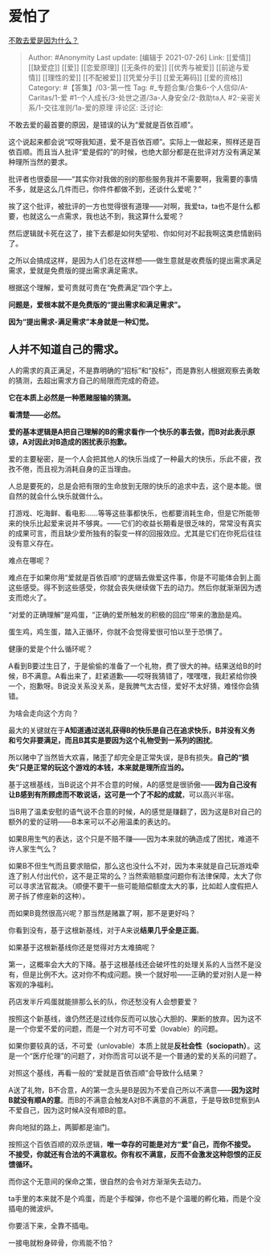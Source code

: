 # 爱怕了
[不敢去爱是因为什么？](https://www.zhihu.com/question/473272002/answer/2008127541)

> Author: #Anonymity
> Last update: [编辑于 2021-07-26]
> Link: [[爱情]] [[缺爱症]] [[爱]] [[恋爱原理]] [[无条件的爱]] [[优秀与被爱]] [[前途与爱情]] [[理性的爱]] [[不配被爱]] [[凭爱分手]] [[爱无筹码]] [[爱的资格]]
> Category: #【答集】/03-第一性
> Tag: #_专题合集/合集6-个人信仰/A-Caritas/1-爱 #1-个人成长/3-处世之道/3a-人身安全/2-救助ta人 #2-亲密关系/1-交往准则/1a-爱的原理
> 评论区:
> 泛讨论:

不敢去爱的最首要的原因，是错误的认为“爱就是百依百顺”。

这个说起来都会说“哎呀我知道，爱不是百依百顺”。实际上一做起来，照样还是百依百顺。而且当人批评“爱是假的”的时候，也绝大部分都是在批评对方没有满足某种理所当然的要求。

批评者也很委屈——“其实你对我做的别的那些服务我并不需要啊，我需要的事情不多，就是这么几件而已，你件件都做不到，还谈什么爱呢？”

挨了这个批评，被批评的一方也觉得很有道理——对啊，我爱ta，ta也不是什么都要，也就这么一点需求，我也达不到，我这算什么爱呢？

然后逻辑就卡死在这了，接下去都是如何失望啦、你如何对不起我啊这类悲情剧码了。

之所以会搞成这样，是因为人们总在这样想——做生意就是收费版的提出需求满足需求，爱就是免费版的提出需求满足需求。

根据这个理解，爱可贵就可贵在“免费满足”四个字上。

**问题是，爱根本就不是免费版的“提出需求和满足需求”。**

**因为“提出需求-满足需求”本身就是一种幻觉。**

## 人并不知道自己的需求。

人的需求的真正满足，不是靠明确的“招标”和“投标”，而是靠别人根据观察去勇敢的猜测，去超出需求方自己的局限而完成的奇迹。

**它在本质上必然是一种愿赌服输的猜测。**

**看清楚——必然。**

**爱的基本逻辑是A把自己理解的B的需求看作一个快乐的事去做，而B对此表示原谅，A对因此对B造成的困扰表示抱歉。**

爱的主要秘密，是一个人会把其他人的快乐当成了一种最大的快乐，乐此不疲，孜孜不倦，而且视为消耗自身的正当理由。

人总是要死的，总是会把有限的生命放到无限的快乐的追求中去，这个是本能。很自然的就会什么快乐就做什么。

打游戏、吃海鲜、看电影……等等这些事都快乐，也都要消耗生命，但是它所能带来的快乐比起爱来说并不够爽。——它们的收益长期看是很乏味的，常常没有真实的成果可言，而且缺少爱所独有的裂变一样的回报效应。尤其是它们在你死后往往没有意义存在。

难点在哪呢？

难点在于如果你用“爱就是百依百顺“的逻辑去做爱这件事，你是不可能体会到上面这些感受。得不到这些感受，你就会丧失继续做下去的动力。然后你就渐渐因为透支而熄火了。

“对爱的正确理解”是鸡蛋，“正确的爱所触发的积极的回应”带来的激励是鸡。

蛋生鸡，鸡生蛋，踏入正循环，你就不会觉得爱很可怕以至于恐惧了。

健康的爱是个什么循环呢？

A看到B要过生日了，于是偷偷的准备了一个礼物，费了很大的神。结果送给B的时候，B不满意。A看出来了，赶紧道歉——哎呀我猜错了，嘿嘿嘿，我赶紧给你换一个，抱歉呀。B说没关系没关系，是我脾气太古怪，爱好不太好猜，难怪你会猜错。

为啥会走向这个方向？

最大的关键就在于**A知道通过送礼获得B的快乐是自己在追求快乐，B并没有义务和亏欠非要满足，而且B其实是要因为这个礼物受到一系列的困扰**。

所以赌中了当然皆大欢喜，赌歪了却完全是正常失误，是B有损失。**自己的“损失”只是正常的玩这个游戏的本钱，本来就是理所应当的。**

基于这根基线，当B说这个并不合意的时候，A的感觉是很骄傲——**因为自己没有让B感到有所顾虑而不敢说话，这可是一个了不起的成就**，可以高兴半宿。

当B用了温柔安慰的语气说不合意的时候，A的感觉是赚翻了，因为这是B对自己的额外的爱的证明——B本来可以不必用温柔的表达的。

如果B用生气的表达，这个只是不赔不赚——因为本来就的确造成了困扰，难道不许人家生气么？

如果B不但生气而且要求赔偿，那么这也没什么不对，因为本来就是自己玩游戏牵连了别人付出代价，这不是正常的么？当然索赔额度问题你有法律保障，太大了你可以寻求法官裁决。（顺便不要干一些可能赔偿额度太大的事，比如趁人度假把人房子拆了修座新的这种）。

而如果B竟然很高兴呢？那当然是赌赢了啊，那不是更好吗？

你看到没有，基于这根新基线，对于A来说**结果几乎全是正面**。

如果基于这根新基线你还是觉得对方太难搞呢？

第一，这概率会大大的下降。基于这根基线还会破坏性的处理关系的人当然不是没有，但是比例不大。这对你不构成问题。换一个就好啦——正确的爱对别人是一种客观的净福利。

药店发半斤鸡蛋就能排那么长的队，你还愁没有人会想要爱？

按照这个新基线，谁仍然还是过线你反而可以放心大胆的、果断的放弃。因为这不是一个你爱不爱的问题，而是一个对方可不可爱（lovable）的问题。

如果你要较真的话，不可爱（unlovable）本质上就是**反社会性（sociopath）**。这是一个“医疗伦理”的问题了，对你而言可以说不是一个普通的爱的关系的问题了。

对照这个基线，再看一般的“爱就是百依百顺”会导致什么结果？

A送了礼物，B不合意，A的第一念头是B是因为不爱自己所以不满意——**因为这时B就没有顺A的意**。而B的不满意会触发A对B不满意的不满意，于是导致B觉察到A不爱自己，因为这时候A没有顺B的意。

奔向地狱的路上，两脚都是油门。

按照这个百依百顺的双杀逻辑，**唯一幸存的可能是对方“爱”自己，而你不接受。不接受，你就还有合法的不满意权。你有权不满意，反而不会激发这种怨恨的正反馈循环。**

而你这个无意间的保命之策，很自然的会令对方渐渐失去动力。

ta手里的本来就不是个鸡蛋，而是个手榴弹，你也不是个温暖的孵化箱，而是个没插电的微波炉。

你要活下来，全靠不插电。

一接电就粉身碎骨，你焉能不怕？
